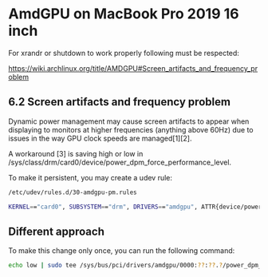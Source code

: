 # AmdGPU on MacBook Pro 2019 16 inch

For xrandr or shutdown to work properly following must be respected:

https://wiki.archlinux.org/title/AMDGPU#Screen_artifacts_and_frequency_problem

## 6.2 Screen artifacts and frequency problem

Dynamic power management may cause screen artifacts to appear when displaying to monitors at higher frequencies (anything above 60Hz) due to issues in the way GPU clock speeds are managed[1][2].

A workaround [3] is saving high or low in /sys/class/drm/card0/device/power_dpm_force_performance_level.

To make it persistent, you may create a udev rule:

```bash
/etc/udev/rules.d/30-amdgpu-pm.rules

KERNEL=="card0", SUBSYSTEM=="drm", DRIVERS=="amdgpu", ATTR{device/power_dpm_force_performance_level}="low"
```

## Different approach

To make this change only once, you can run the following command:

```bash
echo low | sudo tee /sys/bus/pci/drivers/amdgpu/0000:??:??.?/power_dpm_force_performance_level
```
